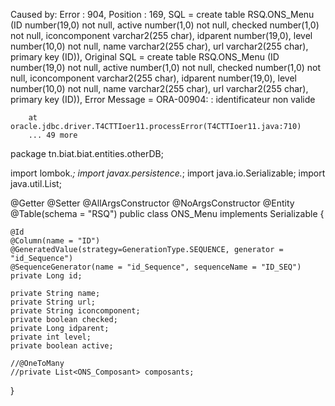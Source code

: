 Caused by: Error : 904, Position : 169, SQL = create table RSQ.ONS_Menu (ID number(19,0) not null, active number(1,0) not null, checked number(1,0) not null, iconcomponent varchar2(255 char), idparent number(19,0), level number(10,0) not null, name varchar2(255 char), url varchar2(255 char), primary key (ID)), Original SQL = create table RSQ.ONS_Menu (ID number(19,0) not null, active number(1,0) not null, checked number(1,0) not null, iconcomponent varchar2(255 char), idparent number(19,0), level number(10,0) not null, name varchar2(255 char), url varchar2(255 char), primary key (ID)), Error Message = ORA-00904:  : identificateur non valide

        at oracle.jdbc.driver.T4CTTIoer11.processError(T4CTTIoer11.java:710)
        ... 49 more



 
package tn.biat.biat.entities.otherDB;

import lombok.*;
import javax.persistence.*;
import java.io.Serializable;
import java.util.List;

@Getter
@Setter
@AllArgsConstructor
@NoArgsConstructor
@Entity
@Table(schema = "RSQ")
public class ONS_Menu implements Serializable {

    @Id
    @Column(name = "ID")
    @GeneratedValue(strategy=GenerationType.SEQUENCE, generator = "id_Sequence")
    @SequenceGenerator(name = "id_Sequence", sequenceName = "ID_SEQ")
    private Long id;

    private String name;
    private String url;
    private String iconcomponent;
    private boolean checked;
    private Long idparent;
    private int level;
    private boolean active;

    //@OneToMany
    //private List<ONS_Composant> composants;
}

